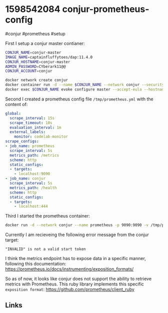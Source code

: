 # 1598542084 conjur-prometheus-config
#conjur #prometheus #setup

First I setup a conjur master contianer:
```bash
CONJUR_NAME=conjur-master
IMAGE_NAME=captainfluffytoes/dap:11.4.0
CONJUR_HOSTNAME=conjur-master
ADMIN_PASSWORD=CYberark11@@
CONJUR_ACCOUNT=conjur

docker network create conjur
docker container run -d --name $CONJUR_NAME --network conjur --security-opt=seccomp:unconfined -p 443:443 -p 5432:5432 -p 1999:1999 $IMAGE_NAME
docker exec $CONJUR_NAME evoke configure master --accept-eula --hostname $CONJUR_HOSTNAME --admin-password $ADMIN_PASSWORD $CONJUR_ACCOUNT
```

Second I created a prometheus config file `/tmp/prometheus.yml` with the content of:
```yaml
global:
  scrape_interval: 15s
  scrape_timeout: 10s
  evaluation_interval: 1m
  external_labels:
    monitor: codelab-monitor
scrape_configs:
- job_name: prometheus
  scrape_interval: 5s
  metrics_path: /metrics
  scheme: http
  static_configs:
  - targets:
    - localhost:9090
- job_name: conjur
  scrape_interval: 5s
  metrics_path: /health
  scheme: http
  static_configs:
  - targets:
    - localhost:444
```

Third I started the prometheus container:
```bash
docker run -d --network conjur --name prometheus -p 9090:9090 -v /tmp/prometheus.yml:/etc/prometheus/prometheus.yml prom/prometheus
```

Currently I am recieveing the following error message from the conjur target:
```
"INVALID" is not a valid start token
```

I think the metrics endpoint has to expose data in a specific manner, following this documentation:
https://prometheus.io/docs/instrumenting/exposition_formats/


So as of now, it looks like conjur does not support the ability to retrieve metrics with Prometheus.
This ruby library implements this specific `exposition format`: https://github.com/prometheus/client_ruby



## Links
